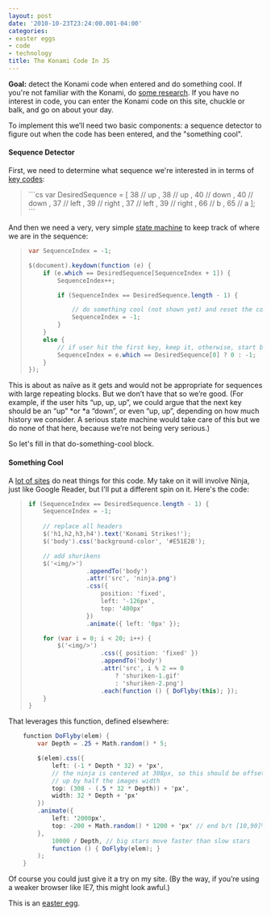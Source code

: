 ```yaml
---
layout: post
date: '2010-10-23T23:24:00.001-04:00'
categories:
- easter eggs
- code
- technology
title: The Konami Code In JS
---
```



**Goal:** detect the Konami code when entered and do something cool. If you're not familiar with the Konami, do [some research](http://en.wikipedia.org/wiki/Konami_Code). If you have no interest in code, you can enter the Konami code on this site, chuckle or balk, and go on about your day.

To implement this we’ll need two basic components: a sequence detector to figure out when the code has been entered, and the "something cool".  <h4>Sequence Detector</h4>

First, we need to determine what sequence we're interested in in terms of [key codes](http://www.quirksmode.org/js/keys.html):
<blockquote>   
```cs
var DesiredSequence = [
              38 // up
            , 38 // up
            , 40 // down
            , 40 // down
            , 37 // left
            , 39 // right
            , 37 // left
            , 39 // right
            , 66 // b
            , 65 // a
        ];
```

</blockquote>


And then we need a very, very simple [state machine](http://en.wikipedia.org/wiki/Finite-state_machine) to keep track of where we are in the sequence:

<blockquote>
  
```cs
var SequenceIndex = -1;

$(document).keydown(function (e) {
    if (e.which == DesiredSequence[SequenceIndex + 1]) {
        SequenceIndex++;

        if (SequenceIndex == DesiredSequence.length - 1) {

            // do something cool (not shown yet) and reset the counter
            SequenceIndex = -1;
        }
    }
    else {
        // if user hit the first key, keep it, otherwise, start back at nothing
        SequenceIndex = e.which == DesiredSequence[0] ? 0 : -1;
    }
});
```

</blockquote>


This is about as naïve as it gets and would not be appropriate for sequences with large repeating blocks. But we don’t have that so we’re good. (For example, if the user hits “up, up, up”, we could argue that the next key should be an “up” *or *a “down”, or even “up, up”, depending on how much history we consider. A serious state machine would take care of this but we do none of that here, because we’re not being very serious.)


So let's fill in that do-something-cool block.

<h4>Something Cool</h4>


A [lot of sites](http://konamicodesites.com/) do neat things for this code. My take on it will involve Ninja, just like Google Reader, but I'll put a different spin on it. Here's the code:

<blockquote>



    
```cs
if (SequenceIndex == DesiredSequence.length - 1) {
    SequenceIndex = -1;
            
    // replace all headers
    $('h1,h2,h3,h4').text('Konami Strikes!');
    $('body').css('background-color', '#E51E2B');

    // add shurikens
    $('<img/>')
                .appendTo('body')
                .attr('src', 'ninja.png')
                .css({
                    position: 'fixed',
                    left: '-126px',
                    top: '400px'
                })
                .animate({ left: '0px' });

    for (var i = 0; i < 20; i++) {
        $('<img/>')
                    .css({ position: 'fixed' })
                    .appendTo('body')
                    .attr('src', i % 2 == 0 
                        ? 'shuriken-1.gif' 
                        : 'shuriken-2.png')
                    .each(function () { DoFlyby(this); });
    }
}
```

  
</blockquote>


That leverages this function, defined elsewhere:


```cs
    function DoFlyby(elem) {
        var Depth = .25 + Math.random() * 5;

        $(elem).css({
            left: (-1 * Depth * 32) + 'px',
            // the ninja is centered at 308px, so this should be offset 
            // up by half the images width
            top: (308 - (.5 * 32 * Depth)) + 'px',
            width: 32 * Depth + 'px'
        })
        .animate({
            left: '2000px',
            top: -200 + Math.random() * 1200 + 'px' // end b/t [10,90]% of the screen
        },
            10000 / Depth, // big stars move faster than slow stars
            function () { DoFlyby(elem); }
        );
    }
```



Of course you could just give it a try on my site. (By the way, if you’re using a weaker browser like IE7, this might look awful.)


This is an [easter egg](http://en.wikipedia.org/wiki/Easter_egg_(media)#Software-based).